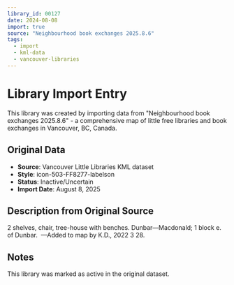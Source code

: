 ```yaml
---
library_id: 00127
date: 2024-08-08
import: true
source: "Neighbourhood book exchanges 2025.8.6"
tags:
  - import
  - kml-data
  - vancouver-libraries
---
```


# Library Import Entry

This library was created by importing data from "Neighbourhood book exchanges 2025.8.6" - a comprehensive map of little free libraries and book exchanges in Vancouver, BC, Canada.

## Original Data

- **Source**: Vancouver Little Libraries KML dataset
- **Style**: icon-503-FF8277-labelson
- **Status**: Inactive/Uncertain
- **Import Date**: August 8, 2025

## Description from Original Source

2 shelves, chair, tree-house with benches.
Dunbar—Macdonald; 1 block e. of Dunbar. 
—Added to map by K.D., 2022 3 28. 



## Notes

This library was marked as active in the original dataset.
